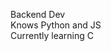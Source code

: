 Backend Dev\
Knows Python and JS\
Currently learning C

<!---
crazyphoneixXD/crazyphoneixXD is a ✨ special ✨ repository because its `README.md` (this file) appears on your GitHub profile.
You can click the Preview link to take a look at your changes.
--->

